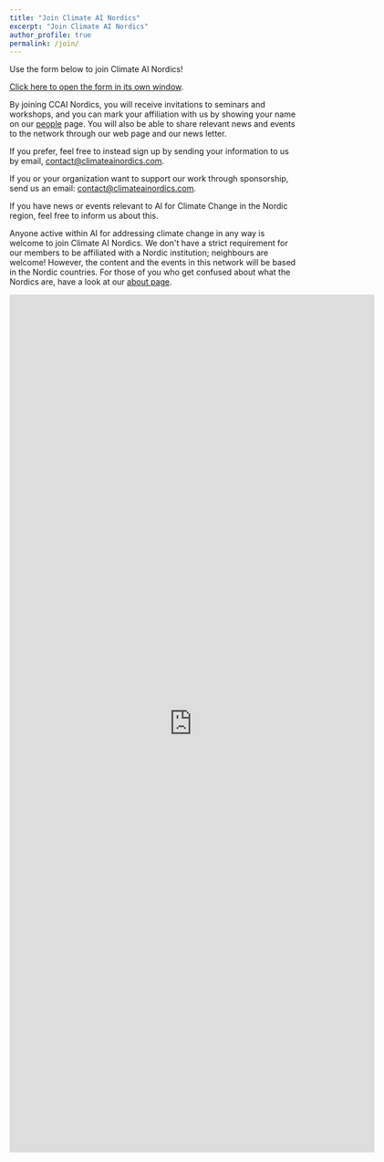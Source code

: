 ```yaml
---
title: "Join Climate AI Nordics"
excerpt: "Join Climate AI Nordics"
author_profile: true
permalink: /join/
---
```



Use the form below to join Climate AI Nordics!

[Click here to open the form in its own window](https://forms.gle/RJ6HgucfwR1eKFfM6).

By joining CCAI Nordics, you will receive invitations to seminars and workshops, and you can mark your affiliation with us by showing your name on our [people](/people/) page. You will also be able to share relevant news and events to the network through our web page and our news letter.

If you prefer, feel free to instead sign up by sending your information to us by email, [contact@climateainordics.com](mailto:contact@climateainordics.com).

If you or your organization want to support our work through sponsorship, send us an email: [contact@climateainordics.com](mailto:contact@climateainordics.com).

If you have news or events relevant to AI for Climate Change in the Nordic region, feel free to inform us about this.

Anyone active within AI for addressing climate change in any way is welcome to join Climate AI Nordics. We don't have a strict requirement for our members to be affiliated with a Nordic institution; neighbours are welcome! However, the content and the events in this network will be based in the Nordic countries. For those of you who get confused about what the Nordics are, have a look at our [about page](/about/).

<iframe src="https://docs.google.com/forms/d/e/1FAIpQLSds9NcE7-f_6ynh_abDOzhwp-DdRoWpiof204UTVTJXcgNvxw/viewform?embedded=true" width="640" height="1505" frameborder="0" marginheight="0" marginwidth="0">Loading…</iframe>

